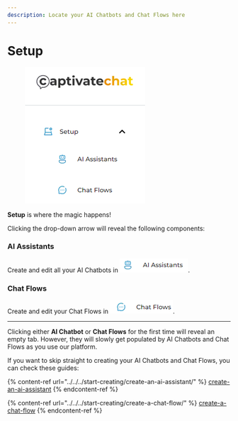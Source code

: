```yaml
---
description: Locate your AI Chatbots and Chat Flows here
---
```


# Setup

<figure><img src="../../../.gitbook/assets/image (1) (1) (1) (1).png" alt=""><figcaption></figcaption></figure>

**Setup** is where the magic happens!

Clicking the drop-down arrow will reveal the following components:

### AI Assistants

Create and edit all your AI Chatbots in  ![](<../../../.gitbook/assets/image (2) (1) (1) (1).png>).

### Chat Flows

Create and edit your Chat Flows in  ![](<../../../.gitbook/assets/image (4) (1) (1) (1).png>).&#x20;

***

Clicking either **AI Chatbot** or **Chat Flows** for the first time will reveal an empty tab. However, they will slowly get populated by AI Chatbots and Chat Flows as you use our platform.&#x20;

If you want to skip straight to creating your AI Chatbots and Chat Flows, you can check these guides:

{% content-ref url="../../../start-creating/create-an-ai-assistant/" %}
[create-an-ai-assistant](../../../start-creating/create-an-ai-assistant/)
{% endcontent-ref %}

{% content-ref url="../../../start-creating/create-a-chat-flow/" %}
[create-a-chat-flow](../../../start-creating/create-a-chat-flow/)
{% endcontent-ref %}
